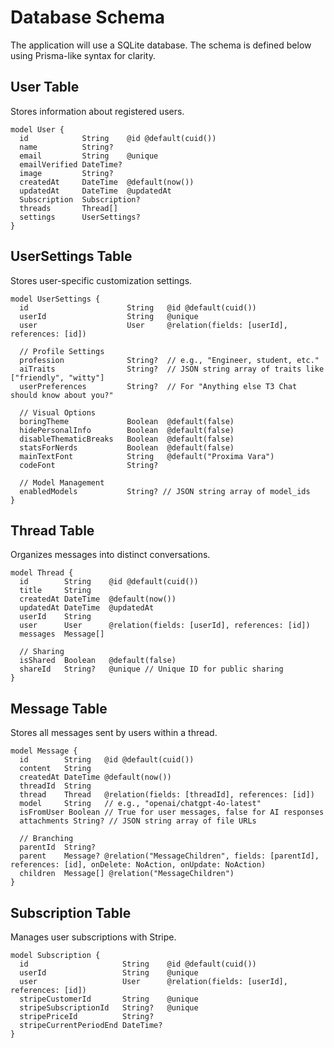 # Database Schema

The application will use a SQLite database. The schema is defined below using Prisma-like syntax for clarity.

## User Table

Stores information about registered users.

```prisma
model User {
  id            String    @id @default(cuid())
  name          String?
  email         String    @unique
  emailVerified DateTime?
  image         String?
  createdAt     DateTime  @default(now())
  updatedAt     DateTime  @updatedAt
  Subscription  Subscription?
  threads       Thread[]
  settings      UserSettings?
}
```

## UserSettings Table

Stores user-specific customization settings.

```prisma
model UserSettings {
  id                      String   @id @default(cuid())
  userId                  String   @unique
  user                    User     @relation(fields: [userId], references: [id])

  // Profile Settings
  profession              String?  // e.g., "Engineer, student, etc."
  aiTraits                String?  // JSON string array of traits like ["friendly", "witty"]
  userPreferences         String?  // For "Anything else T3 Chat should know about you?"

  // Visual Options
  boringTheme             Boolean  @default(false)
  hidePersonalInfo        Boolean  @default(false)
  disableThematicBreaks   Boolean  @default(false)
  statsForNerds           Boolean  @default(false)
  mainTextFont            String   @default("Proxima Vara")
  codeFont                String?

  // Model Management
  enabledModels           String? // JSON string array of model_ids
}
```

## Thread Table

Organizes messages into distinct conversations.

```prisma
model Thread {
  id        String    @id @default(cuid())
  title     String
  createdAt DateTime  @default(now())
  updatedAt DateTime  @updatedAt
  userId    String
  user      User      @relation(fields: [userId], references: [id])
  messages  Message[]

  // Sharing
  isShared  Boolean   @default(false)
  shareId   String?   @unique // Unique ID for public sharing
}
```

## Message Table

Stores all messages sent by users within a thread.

```prisma
model Message {
  id        String   @id @default(cuid())
  content   String
  createdAt DateTime @default(now())
  threadId  String
  thread    Thread   @relation(fields: [threadId], references: [id])
  model     String   // e.g., "openai/chatgpt-4o-latest"
  isFromUser Boolean // True for user messages, false for AI responses
  attachments String? // JSON string array of file URLs

  // Branching
  parentId  String?
  parent    Message? @relation("MessageChildren", fields: [parentId], references: [id], onDelete: NoAction, onUpdate: NoAction)
  children  Message[] @relation("MessageChildren")
}
```

## Subscription Table

Manages user subscriptions with Stripe.

```prisma
model Subscription {
  id                     String    @id @default(cuid())
  userId                 String    @unique
  user                   User      @relation(fields: [userId], references: [id])
  stripeCustomerId       String    @unique
  stripeSubscriptionId   String?   @unique
  stripePriceId          String?
  stripeCurrentPeriodEnd DateTime?
}
